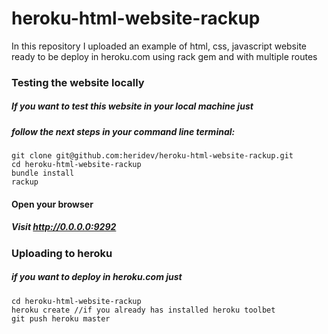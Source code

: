 heroku-html-website-rackup
==========================

In this repository I uploaded an example of html, css, javascript
website ready to be deploy in heroku.com using rack gem and with
multiple routes

### Testing the website locally
##### If you want to test this website in your local machine just
##### follow the next steps in your command line terminal:

```shell
git clone git@github.com:heridev/heroku-html-website-rackup.git
cd heroku-html-website-rackup
bundle install
rackup
```

#### Open your browser
##### Visit http://0.0.0.0:9292

### Uploading to heroku
##### if you want to deploy in heroku.com just

```shell
cd heroku-html-website-rackup
heroku create //if you already has installed heroku toolbet
git push heroku master
```
